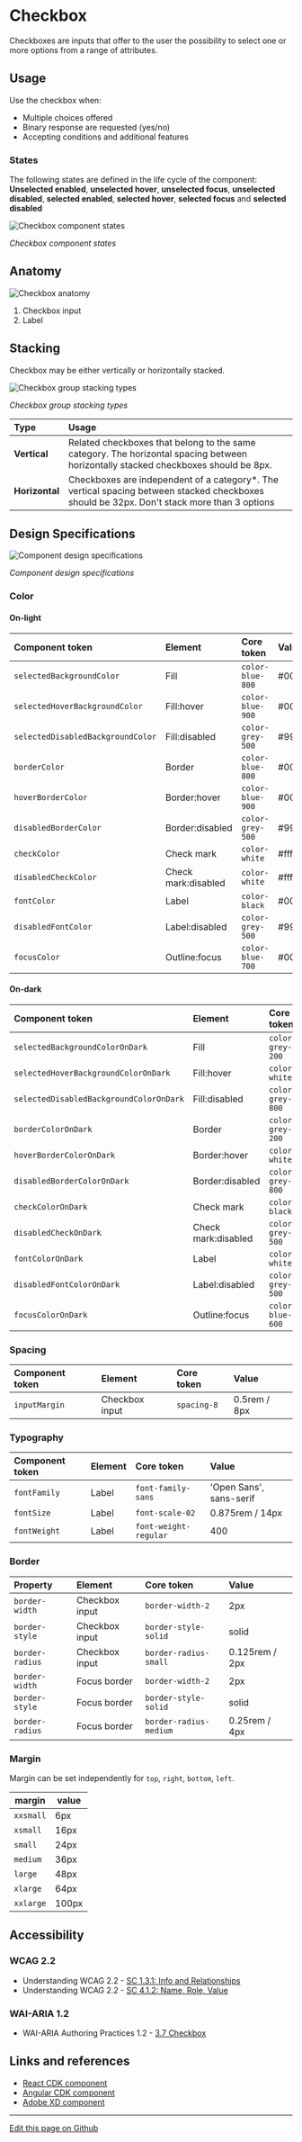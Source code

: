 # Checkbox

Checkboxes are inputs that offer to the user the possibility to select one or more options from a range of attributes.

## Usage

Use the checkbox when: 

* Multiple choices offered 
* Binary response are requested (yes/no) 
* Accepting conditions and additional features


### States

The following states are defined in the life cycle of the component: **Unselected enabled**, **unselected hover**, **unselected focus**, **unselected disabled**, **selected enabled**, **selected hover**, **selected focus** and **selected disabled**

![Checkbox component states](images/checkbox_states.png)

_Checkbox component states_

## Anatomy

![Checkbox anatomy](images/checkbox_anatomy.png)

1. Checkbox input
2. Label

## Stacking

Checkbox may be either vertically or horizontally stacked.

![Checkbox group stacking types](images/checkbox_stack.png)

_Checkbox group stacking types_

| Type              | Usage                                                                                                                                      |
| :---------------- | :----------------------------------------------------------------------------------------------------------------------------------------- |
| **Vertical**      | Related checkboxes that belong to the same category. The horizontal spacing between horizontally stacked checkboxes should be 8px.         |
| **Horizontal**    | Checkboxes are independent of a category*. The vertical spacing between stacked checkboxes should be 32px. Don't stack more than 3 options |


## Design Specifications

![Component design specifications](images/checkbox_specs.png)

_Component design specifications_

### Color

#### On-light

| Component token                      | Element                           | Core token               | Value        |
| :----------------------------------- | :-------------------------------- | :----------------------- | :----------- |
| `selectedBackgroundColor`            | Fill                              | `color-blue-800`         |   #0067b3    |
| `selectedHoverBackgroundColor`       | Fill:hover                        | `color-blue-900`         |   #003c66    |
| `selectedDisabledBackgroundColor`    | Fill:disabled                     | `color-grey-500`         |   #999999    |
| `borderColor`                        | Border                            | `color-blue-800`         |   #0067b3    |
| `hoverBorderColor`                   | Border:hover                      | `color-blue-900`         |   #003c66    |
| `disabledBorderColor`                | Border:disabled                   | `color-grey-500`         |   #999999    |
| `checkColor`                         | Check mark                        | `color-white`            |   #ffffff    |
| `disabledCheckColor`                 | Check mark:disabled               | `color-white`            |   #ffffff    |
| `fontColor`                          | Label                             | `color-black`            |   #000000    |
| `disabledFontColor`                  | Label:disabled                    | `color-grey-500`         |   #999999    |
| `focusColor`                         | Outline:focus                     | `color-blue-700`         |   #0095ff    |

#### On-dark

| Component token                         | Element                           | Core token               | Value        |
| :-------------------------------------- | :-------------------------------- | :----------------------- | :----------- |
| `selectedBackgroundColorOnDark`         | Fill                              | `color-grey-200`         |   #e6e6e6    |
| `selectedHoverBackgroundColorOnDark`    | Fill:hover                        | `color-white`            |   #ffffff    |
| `selectedDisabledBackgroundColorOnDark` | Fill:disabled                     | `color-grey-800`         |   #4d4d4d    |
| `borderColorOnDark`                     | Border                            | `color-grey-200`         |   #e6e6e6    |
| `hoverBorderColorOnDark`                | Border:hover                      | `color-white`            |   #ffffff    |
| `disabledBorderColorOnDark`             | Border:disabled                   | `color-grey-800`         |   #4d4d4d    |
| `checkColorOnDark`                      | Check mark                        | `color-black`            |   #000000    |
| `disabledCheckOnDark`                   | Check mark:disabled               | `color-grey-500`         |   #999999    |
| `fontColorOnDark`                       | Label                             | `color-white`            |   #ffffff    |
| `disabledFontColorOnDark`               | Label:disabled                    | `color-grey-500`         |   #999999    |
| `focusColorOnDark`                      | Outline:focus                     | `color-blue-600`         |   #0095ff    |


### Spacing

| Component token          | Element          | Core token                 | Value                        |
| :----------------------- | :--------------- | :------------------------- | :--------------------------- |
| `inputMargin`            | Checkbox input   | `spacing-8`               | 0.5rem / 8px                 |

### Typography

| Component token          | Element          | Core token                 | Value                        |
| :----------------------- | :--------------- | :------------------------- | :--------------------------- |
| `fontFamily`             | Label            | `font-family-sans`         | 'Open Sans', sans-serif      |
| `fontSize`               | Label            | `font-scale-02`            | 0.875rem / 14px              |
| `fontWeight`             | Label            | `font-weight-regular`      | 400                          |

### Border

| Property                 | Element          | Core token                 | Value            |
| :----------------------- | :--------------- | :------------------------- | :--------------- |
| `border-width`           | Checkbox input   | `border-width-2`           | 2px              |
| `border-style`           | Checkbox input   | `border-style-solid`       | solid            |
| `border-radius`          | Checkbox input   | `border-radius-small`      | 0.125rem / 2px   |
| `border-width`           | Focus border     | `border-width-2`           | 2px              |
| `border-style`           | Focus border     | `border-style-solid`       | solid            |
| `border-radius`          | Focus border     | `border-radius-medium`     | 0.25rem / 4px    |

### Margin

Margin can be set independently for `top`, `right`, `bottom`, `left`.

margin | value
-- | --
```xxsmall``` | 6px
```xsmall``` | 16px
```small``` | 24px
```medium``` | 36px
```large``` | 48px
```xlarge``` | 64px
```xxlarge``` | 100px



## Accessibility

### WCAG 2.2

* Understanding WCAG 2.2 - [SC 1.3.1: Info and Relationships](https://www.w3.org/WAI/WCAG22/Understanding/info-and-relationships.html)
* Understanding WCAG 2.2 - [SC 4.1.2: Name, Role, Value](https://www.w3.org/WAI/WCAG22/Understanding/name-role-value.html)

### WAI-ARIA 1.2

* WAI-ARIA Authoring Practices 1.2 - [3.7 Checkbox](https://www.w3.org/TR/wai-aria-practices-1.2/#checkbox)

## Links and references

* [React CDK component](https://developer.dxc.com/tools/react/next/#/components/checkbox)
* [Angular CDK component](https://developer.dxc.com/tools/angular/next/#/components/checkbox)
* [Adobe XD component](https://xd.adobe.com/view/120ae40a-a363-4e3a-8c48-08fd979f3389-4759/)

____________________________________________________________

[Edit this page on Github](https://github.com/dxc-technology/halstack-style-guide/blob/master/guidelines/components/checkbox/README.md)
